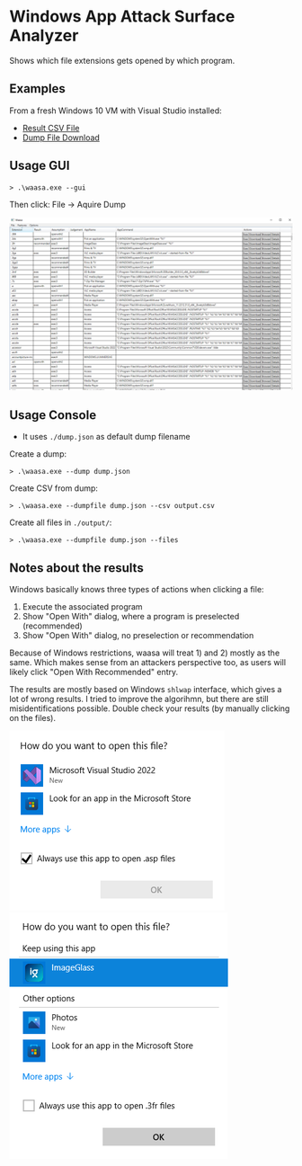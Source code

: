 # Windows App Attack Surface Analyzer

Shows which file extensions gets opened by which program.


## Examples

From a fresh Windows 10 VM with Visual Studio installed:

* [Result CSV File](https://github.com/dobin/waasa/blob/master/data/windev.csv)
* [Dump File Download](https://raw.githubusercontent.com/dobin/waasa/master/data/windev.json)


## Usage GUI

```
> .\waasa.exe --gui
```

Then click: File -> Aquire Dump

![Waasa GUI](https://raw.githubusercontent.com/dobin/waasa/master/doc/gui.png)


## Usage Console

* It uses `./dump.json` as default dump filename


Create a dump:
```
> .\waasa.exe --dump dump.json
```

Create CSV from dump:
```
> .\waasa.exe --dumpfile dump.json --csv output.csv
```

Create all files in `./output/`:
```
> .\waasa.exe --dumpfile dump.json --files
```


## Notes about the results

Windows basically knows three types of actions when clicking a file: 
1) Execute the associated program
2) Show "Open With" dialog, where a program is preselected (recommended)
3) Show "Open With" dialog, no preselection or recommendation

Because of Windows restrictions, waasa will treat 1) and 2) mostly as the same. 
Which makes sense from an attackers perspective too, as users will likely click "Open With Recommended"
entry. 


The results are mostly based on Windows `shlwap` interface, which gives a lot of wrong results. 
I tried to improve the algorihmn, but there are still misidentifications possible. Double check
your results (by manually clicking on the files). 


![OpenWith 1](https://raw.githubusercontent.com/dobin/waasa/master/doc/openwith-1.png)
![Recommended](https://raw.githubusercontent.com/dobin/waasa/master/doc/recommended-1.png)

